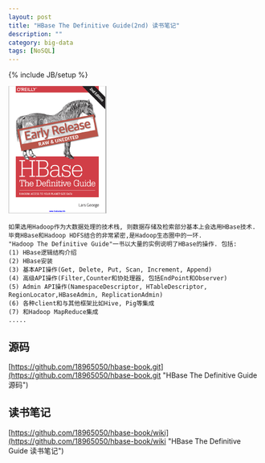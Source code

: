 ```yaml
---
layout: post
title: "HBase The Definitive Guide(2nd) 读书笔记"
description: ""
category: big-data
tags: [NoSQL]
---
```

{% include JB/setup %}

![hbase-the-definitive-guide](/assets/attachment/img/hbase-the-definitive-guide.png)

    如果选用Hadoop作为大数据处理的技术栈, 则数据存储及检索部分基本上会选用HBase技术. 毕竟HBase和Hadoop HDFS结合的非常紧密,是Hadoop生态圈中的一环.
    "Hadoop The Definitive Guide"一书以大量的实例说明了HBase的操作. 包括:
    (1) HBase逻辑结构介绍
    (2) HBase安装
    (3) 基本API操作(Get, Delete, Put, Scan, Increment, Append)
    (4) 高级API操作(Filter,Counter和协处理器, 包括EndPoint和Observer)
    (5) Admin API操作(NamespaceDescriptor, HTableDescriptor, RegionLocator,HBaseAdmin, ReplicationAdmin)
    (6) 各种client和与其他框架比如Hive, Pig等集成
    (7) 和Hadoop MapReduce集成
    .....

## 源码
[https://github.com/18965050/hbase-book.git](https://github.com/18965050/hbase-book.git "HBase The Definitive Guide 源码")


## 读书笔记
[https://github.com/18965050/hbase-book/wiki](https://github.com/18965050/hbase-book/wiki "HBase The Definitive Guide 读书笔记")


